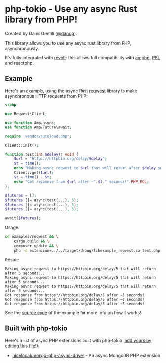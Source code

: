 # php-tokio - Use any async Rust library from PHP!

Created by Daniil Gentili ([@danog](https://github.com/danog)).  

This library allows you to use any async rust library from PHP, asynchronously.  

It's fully integrated with [revolt](https://revolt.run): this allows full compatibility with [amphp](https://amphp.org), [PSL](https://github.com/azjezz/psl) and reactphp.  

## Example

Here's an example, using the async Rust [reqwest](https://docs.rs/reqwest/latest/reqwest/) library to make asynchronous HTTP requests from PHP:

```php
<?php

use Reqwest\Client;

use function Amp\async;
use function Amp\Future\await;

require 'vendor/autoload.php';

Client::init();

function test(int $delay): void {
    $url = "https://httpbin.org/delay/$delay";
    $t = time();
    echo "Making async reqwest to $url that will return after $delay seconds...".PHP_EOL;
    Client::get($url);
    $t = time() - $t;
    echo "Got response from $url after ~".$t." seconds!".PHP_EOL;
};

$futures = [];
$futures []= async(test(...), 5);
$futures []= async(test(...), 5);
$futures []= async(test(...), 5);

await($futures);
```

Usage:

```bash
cd examples/reqwest && \
    cargo build && \
    composer update && \
    php -d extension=../../target/debug/libexample_reqwest.so test.php
```

Result:

```
Making async reqwest to https://httpbin.org/delay/5 that will return after 5 seconds...
Making async reqwest to https://httpbin.org/delay/5 that will return after 5 seconds...
Making async reqwest to https://httpbin.org/delay/5 that will return after 5 seconds...
Got response from https://httpbin.org/delay/5 after ~5 seconds!
Got response from https://httpbin.org/delay/5 after ~5 seconds!
Got response from https://httpbin.org/delay/5 after ~5 seconds!
```

See the [source code](https://github.com/danog/php-tokio/tree/master/examples/reqwest) of the example for more info on how it works!

## Built with php-tokio

Here's a list of async PHP extensions built with php-tokio ([add yours by editing this file!](https://github.com/danog/php-tokio/edit/master/README.md)):

- [nicelocal/mongo-php-async-driver](https://github.com/Nicelocal/mongo-php-async-driver) - An async MongoDB PHP extension